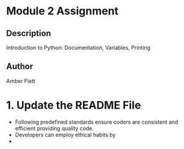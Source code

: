 # Module 2 Assignment

## Description
Introduction to Python: Documentation, Variables, Printing

## Author
Amber Flett

# 1. Update the README File
- Following predefined standards ensure coders are consistent and efficient providing quality code.
- Developers can employ ethical habits by 
- 